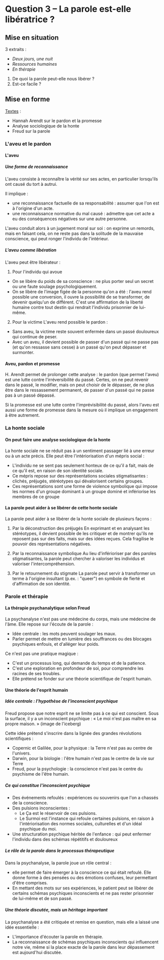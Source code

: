 # Question 3 – La parole est-elle libératrice ?

## Mise en situation

3 extraits : 
- _Deux jours, une nuit_
- _Ressources humaines_
- _En thérapie_

1. De quoi la parole peut-elle nous libérer ?
2. Est-ce facile ?

## Mise en forme

[Textes](https://codimd.apps.education.fr/s/whykeYmfv) :
- Hannah Arendt sur le pardon et la promesse
- Analyse sociologique de la honte
- Freud sur la parole


### L'aveu et le pardon

#### L'aveu

##### Une forme de reconnaissance

L'aveu consiste à reconnaître la vérité sur ses actes, en particulier lorsqu'ils ont causé du tort à autrui.

Il implique :
- une reconnaissance factuelle de sa responsabilité : assumer que l'on est à l'origine d'un acte.
- une reconnaissance normative du mal causé : admettre que cet acte a eu des conséquences négatives sur une autre personne.

L'aveu conduit alors à un jugement moral sur soi : on exprime un remords, mais en faisant cela, on ne reste pas dans la solitude de la mauvaise conscience, qui peut ronger l'individu de l'intérieur.

##### L'aveu comme libération

L'aveu peut être libérateur :

1. Pour l'individu qui avoue
- On se libère du poids de sa conscience : ne plus porter seul un secret ou une faute soulage psychologiquement.
- On se libère de l'image figée de la personne qu'on a été : l'aveu rend possible une conversion, il ouvre la possibilité de se transformer, de devenir quelqu'un de différent. C'est une affirmation de la liberté humaine contre tout destin qui rendrait l'individu prisonnier de lui-même.

2. Pour la victime
L'aveu rend possible le pardon :
- Sans aveu, la victime reste souvent enfermée dans un passé douloureux qui continue de peser.
- Avec un aveu, il devient possible de passer d'un passé qui ne passe pas (et qu'on ressasse sans cesse) à un passé qu'on peut dépasser et surmonter.


#### Aveu, pardon et promesse

H. Arendt permet de prolonger cette analyse : le pardon (que permet l'aveu) est une lutte contre l'irréversibilité du passé. Certes, on ne peut revenir dans le passé, le modifier, mais on peut choisir de le dépasser, de ne plus être dans le ressassement permanent, de passer d'un passé qui ne passe pas à un passé dépassé.

Si la promesse est une lutte contre l'imprévisibilité du passé, alors l'aveu est aussi une forme de promesse dans la mesure où il implique un engagement à être autrement.

### La honte sociale

#### On peut faire une analyse sociologique de la honte
La honte sociale ne se réduit pas à un sentiment passager lié à une erreur ou à un acte précis.
Elle peut être l'intériorisation d'un mépris social :
- L'individu ne se sent pas seulement honteux de ce qu'il a fait, mais de ce qu'il est, en raison de son identité sociale.
- Ce mépris repose sur des représentations sociales stigmatisantes : clichés, préjugés, stéréotypes qui dévalorisent certains groupes.
- Ces représentations sont une forme de violence symbolique qui impose les normes d'un groupe dominant à un groupe dominé et infériorise les membres de ce groupe

#### La parole peut aider à se libérer de cette honte sociale

La parole peut aider à se libérer de la honte sociale de plusieurs façons :

1. Par la déconstruction des préjugés
En exprimant et en analysant les stéréotypes, il devient possible de les critiquer et de montrer qu'ils ne reposent pas sur des faits, mais sur des idées reçues. Cela fragilise le pouvoir des représentations négatives.

2. Par la reconnaissance symbolique
Au lieu d'inférioriser par des paroles stigmatisantes, la parole peut chercher à valoriser les individus et valoriser l'intercompréhension.

3. Par le retournement du stigmate
La parole peut servir à transformer un terme à l'origine insultant (p.ex. : "queer") en symbole de fierté et d'affirmation de son identité.

### Parole et thérapie

#### La thérapie psychanalytique selon Freud

La psychanalyse n'est pas une médecine du corps, mais une médecine de l'âme.
Elle repose sur l'écoute de la parole :

- Idée centrale : les mots peuvent soulager les maux.
- Parler permet de mettre en lumière des souffrances ou des blocages psychiques enfouis, et d'alléger leur poids.

Ce n'est pas une pratique magique :
- C'est un processus long, qui demande du temps et de la patience.
- C'est une exploration en profondeur de soi, pour comprendre les racines de ses troubles.
- Elle prétend se fonder sur une théorie scientifique de l'esprit humain.

#### Une théorie de l'esprit humain

##### Idée centrale : l'hypothèse de l'inconscient psychique

Freud propose que notre esprit ne se limite pas à ce qui est conscient.
Sous la surface, il y a un inconscient psychique : « Le moi n'est pas maître en sa propre maison. » (image de l'iceberg)

Cette idée prétend s'inscrire dans la lignée des grandes révolutions scientifiques :
- Copernic et Galilée, pour la physique : la Terre n'est pas au centre de l'univers.
- Darwin, pour la biologie : l'être humain n'est pas le centre de la vie sur Terre
- Freud, pour la psychologie : la conscience n'est pas le centre du psychisme de l'être humain.

##### Ce qui constitue l'inconscient psychique

- Des événements refoulés : expériences ou souvenirs que l'on a chassés de la conscience.
- Des pulsions inconscientes :
	- Le Ça est le réservoir de ces pulsions.
	- Le Surmoi est l'instance qui refoule certaines pulsions, en raison à l'intériorisation des normes sociales, culturelles et d'un idéal psychique du moi.
- Une structuration psychique héritée de l'enfance : qui peut enfermer l'individu dans des schémas répétitifs et douloureux

##### Le rôle de la parole dans le processus thérapeutique

Dans la psychanalyse, la parole joue un rôle central :
- elle permet de faire émerger à la conscience ce qui était refoulé. Elle donne forme à des pensées ou des émotions confuses, leur permettant d'être comprises.
- En mettant des mots sur ses expériences, le patient peut se libérer de certains schémas psychiques inconscients et ne pas rester prisonnier de lui-même et de son passé.

##### Une théorie discutée, mais un héritage important
La psychanalyse a été critiquée et remise en question, mais elle a laissé une idée essentielle :
- L'importance d'écouter la parole en thérapie.
- La reconnaissance de schémas psychiques inconscients qui influencent notre vie, même si la place exacte de la parole dans leur dépassement est aujourd'hui discutée.
